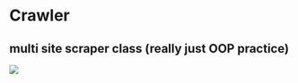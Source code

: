 # Crawler
multi site scraper class (really just OOP practice)
------------------------------
![](https://ebhoel.files.wordpress.com/2014/11/img_2693e.jpg)


